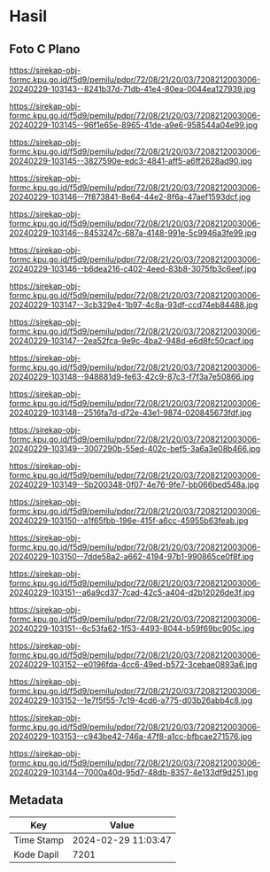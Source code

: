 # Hasil

## Foto C Plano

https://sirekap-obj-formc.kpu.go.id/f5d9/pemilu/pdpr/72/08/21/20/03/7208212003006-20240229-103143--8241b37d-71db-41e4-80ea-0044ea127939.jpg

https://sirekap-obj-formc.kpu.go.id/f5d9/pemilu/pdpr/72/08/21/20/03/7208212003006-20240229-103145--96f1e65e-8965-41de-a9e6-958544a04e99.jpg

https://sirekap-obj-formc.kpu.go.id/f5d9/pemilu/pdpr/72/08/21/20/03/7208212003006-20240229-103145--3827590e-edc3-4841-aff5-a6ff2628ad90.jpg

https://sirekap-obj-formc.kpu.go.id/f5d9/pemilu/pdpr/72/08/21/20/03/7208212003006-20240229-103146--7f873841-8e64-44e2-8f6a-47aef1593dcf.jpg

https://sirekap-obj-formc.kpu.go.id/f5d9/pemilu/pdpr/72/08/21/20/03/7208212003006-20240229-103146--8453247c-687a-4148-991e-5c9946a3fe99.jpg

https://sirekap-obj-formc.kpu.go.id/f5d9/pemilu/pdpr/72/08/21/20/03/7208212003006-20240229-103146--b6dea216-c402-4eed-83b8-3075fb3c6eef.jpg

https://sirekap-obj-formc.kpu.go.id/f5d9/pemilu/pdpr/72/08/21/20/03/7208212003006-20240229-103147--3cb329e4-1b97-4c8a-93df-ccd74eb84488.jpg

https://sirekap-obj-formc.kpu.go.id/f5d9/pemilu/pdpr/72/08/21/20/03/7208212003006-20240229-103147--2ea52fca-9e9c-4ba2-948d-e6d8fc50cacf.jpg

https://sirekap-obj-formc.kpu.go.id/f5d9/pemilu/pdpr/72/08/21/20/03/7208212003006-20240229-103148--948881d9-fe63-42c9-87c3-f7f3a7e50866.jpg

https://sirekap-obj-formc.kpu.go.id/f5d9/pemilu/pdpr/72/08/21/20/03/7208212003006-20240229-103148--2516fa7d-d72e-43e1-9874-020845673fdf.jpg

https://sirekap-obj-formc.kpu.go.id/f5d9/pemilu/pdpr/72/08/21/20/03/7208212003006-20240229-103149--3007290b-55ed-402c-bef5-3a6a3e08b466.jpg

https://sirekap-obj-formc.kpu.go.id/f5d9/pemilu/pdpr/72/08/21/20/03/7208212003006-20240229-103149--5b200348-0f07-4e76-9fe7-bb066bed548a.jpg

https://sirekap-obj-formc.kpu.go.id/f5d9/pemilu/pdpr/72/08/21/20/03/7208212003006-20240229-103150--a1f65fbb-196e-415f-a6cc-45955b63feab.jpg

https://sirekap-obj-formc.kpu.go.id/f5d9/pemilu/pdpr/72/08/21/20/03/7208212003006-20240229-103150--7dde58a2-a662-4194-97b1-990865ce0f8f.jpg

https://sirekap-obj-formc.kpu.go.id/f5d9/pemilu/pdpr/72/08/21/20/03/7208212003006-20240229-103151--a6a9cd37-7cad-42c5-a404-d2b12026de3f.jpg

https://sirekap-obj-formc.kpu.go.id/f5d9/pemilu/pdpr/72/08/21/20/03/7208212003006-20240229-103151--6c53fa62-1f53-4493-8044-b59f69bc905c.jpg

https://sirekap-obj-formc.kpu.go.id/f5d9/pemilu/pdpr/72/08/21/20/03/7208212003006-20240229-103152--e0196fda-4cc6-49ed-b572-3cebae0893a6.jpg

https://sirekap-obj-formc.kpu.go.id/f5d9/pemilu/pdpr/72/08/21/20/03/7208212003006-20240229-103152--1e7f5f55-7c19-4cd6-a775-d03b26abb4c8.jpg

https://sirekap-obj-formc.kpu.go.id/f5d9/pemilu/pdpr/72/08/21/20/03/7208212003006-20240229-103153--c943be42-746a-47f8-a1cc-bfbcae271576.jpg

https://sirekap-obj-formc.kpu.go.id/f5d9/pemilu/pdpr/72/08/21/20/03/7208212003006-20240229-103144--7000a40d-95d7-48db-8357-4e133df9d251.jpg


## Metadata

| Key        | Value               |
| ---------- | ------------------- |
| Time Stamp | 2024-02-29 11:03:47 |
| Kode Dapil | 7201                |



